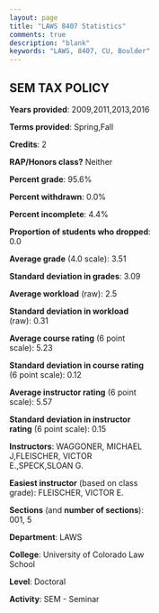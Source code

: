 ```yaml
---
layout: page
title: "LAWS 8407 Statistics"
comments: true
description: "blank"
keywords: "LAWS, 8407, CU, Boulder"
--- 
```

<head>
<script src="https://ajax.googleapis.com/ajax/libs/jquery/2.1.3/jquery.min.js"></script>
<script src="https://dl.dropboxusercontent.com/s/pc42nxpaw1ea4o9/highcharts.js?dl=0"></script>
<!-- <script src="../assets/js/highcharts.js"></script> -->
<style type="text/css">@font-face {
	font-family: "Bebas Neue";
	src: url(https://www.filehosting.org/file/details/544349/BebasNeue%20Regular.otf) format("opentype");
	}
	h1.Bebas { 
		font-family: "Bebas Neue", Verdana, Tahoma;
	}
</style>
</head>
<body>
	<div id="container" style="float: right; width: 45%; height: 88%; margin-left: 2.5%; margin-right: 2.5%;"></div>
	<script language="JavaScript">
		$(document).ready(function() {
		var chart = {type: 'column'};
		var title = {text: 'Grade Distribution'};
		var xAxis = {categories: ['A','B','C','D','F'],crosshair: true};
		var yAxis = {min: 0,title: {text: 'Percentage'}};
		var tooltip = {headerFormat: '<center><b><span style="font-size:20px">{point.key}</span></b></center>',
		               pointFormat: '<td style="padding:0"><b>{point.y:.1f}%</b></td>',
		               footerFormat: '</table>',shared: true,useHTML: true};
		var plotOptions = {column: {pointPadding: 0.0,borderWidth: 0}};  
		var credits = {enabled: false};var series= [{name: 'Percent',data: [42.65,57.35,0.0,0.0,0.0,]}];
		var json = {};
		json.chart = chart;
		json.title = title;
		json.tooltip = tooltip;
		json.xAxis = xAxis;
		json.yAxis = yAxis;  
		json.series = series;
		json.plotOptions = plotOptions;  
		json.credits = credits;
		$('#container').highcharts(json);
	});
	</script>
</body>
			   
## SEM TAX POLICY

**Years provided**: 2009,2011,2013,2016

**Terms provided**: Spring,Fall

**Credits**: 2

**RAP/Honors class?** Neither

**Percent grade**: 95.6%

**Percent withdrawn**: 0.0%

**Percent incomplete**: 4.4%

**Proportion of students who dropped**: 0.0

**Average grade** (4.0 scale): 3.51

**Standard deviation in grades**: 3.09

**Average workload** (raw): 2.5

**Standard deviation in workload** (raw): 0.31

**Average course rating** (6 point scale): 5.23

**Standard deviation in course rating** (6 point scale): 0.12

**Average instructor rating** (6 point scale): 5.57

**Standard deviation in instructor rating** (6 point scale): 0.15

**Instructors**: WAGGONER, MICHAEL J,FLEISCHER, VICTOR E.,SPECK,SLOAN G.

**Easiest instructor** (based on class grade): FLEISCHER, VICTOR E.

**Sections** (and **number of sections**): 001, 5

**Department**: LAWS

**College**: University of Colorado Law School

**Level**: Doctoral

**Activity**: SEM - Seminar